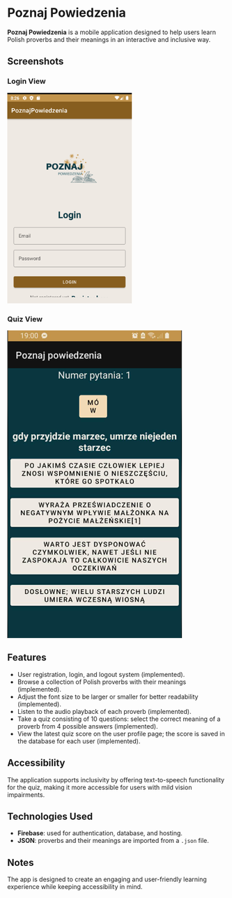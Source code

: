 # Poznaj Powiedzenia

**Poznaj Powiedzenia** is a mobile application designed to help users learn Polish proverbs and their meanings in an interactive and inclusive way.

## Screenshots

### Login View
![Login View](https://github.com/malinowskaMM/MOBI/blob/master/app/view/login.png)

### Quiz View
![Quiz View](https://github.com/malinowskaMM/MOBI/blob/master/app/view/game.png)

## Features

- User registration, login, and logout system (implemented).
- Browse a collection of Polish proverbs with their meanings (implemented).
- Adjust the font size to be larger or smaller for better readability (implemented).
- Listen to the audio playback of each proverb (implemented).
- Take a quiz consisting of 10 questions: select the correct meaning of a proverb from 4 possible answers (implemented).
- View the latest quiz score on the user profile page; the score is saved in the database for each user (implemented).

## Accessibility

The application supports inclusivity by offering text-to-speech functionality for the quiz, making it more accessible for users with mild vision impairments.

## Technologies Used

- **Firebase**: used for authentication, database, and hosting.
- **JSON**: proverbs and their meanings are imported from a `.json` file.

## Notes

The app is designed to create an engaging and user-friendly learning experience while keeping accessibility in mind.
